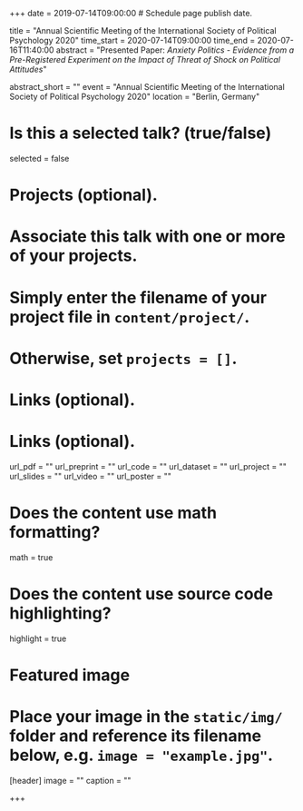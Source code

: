 +++
date = 2019-07-14T09:00:00  # Schedule page publish date.

title = "Annual Scientific Meeting of the International Society of Political Psychology 2020"
time_start = 2020-07-14T09:00:00
time_end = 2020-07-16T11:40:00
abstract = "Presented Paper: *Anxiety Politics - Evidence from a Pre-Registered Experiment on the Impact of Threat of Shock on Political Attitudes*"

abstract_short = ""
event = "Annual Scientific Meeting of the International Society of Political Psychology 2020"
location = "Berlin, Germany"

# Is this a selected talk? (true/false)
selected = false

# Projects (optional).
#   Associate this talk with one or more of your projects.
#   Simply enter the filename of your project file in `content/project/`.
#   Otherwise, set `projects = []`.


# Links (optional).

# Links (optional).
url_pdf = ""
url_preprint = ""
url_code = ""
url_dataset = ""
url_project = ""
url_slides = ""
url_video = ""
url_poster = ""


# Does the content use math formatting?
math = true

# Does the content use source code highlighting?
highlight = true

# Featured image
# Place your image in the `static/img/` folder and reference its filename below, e.g. `image = "example.jpg"`.
[header]
image = ""
caption = ""

+++
